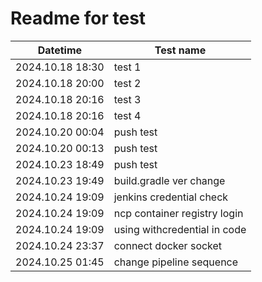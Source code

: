 # Readme for test

| Datetime         | Test name                    |
|------------------|------------------------------|
| 2024.10.18 18:30 | test 1                       |
| 2024.10.18 20:00 | test 2                       |
| 2024.10.18 20:16 | test 3                       |
| 2024.10.18 20:16 | test 4                       |
| 2024.10.20 00:04 | push test                    |
| 2024.10.20 00:13 | push test                    |
| 2024.10.23 18:49 | push test                    |
| 2024.10.23 19:49 | build.gradle ver change      |
| 2024.10.24 19:09 | jenkins credential check     |
| 2024.10.24 19:09 | ncp container registry login |
| 2024.10.24 19:09 | using withcredential in code |
| 2024.10.24 23:37 | connect docker socket        |
| 2024.10.25 01:45 | change pipeline sequence     |